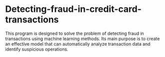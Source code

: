 # Detecting-fraud-in-credit-card-transactions
This program is designed to solve the problem of detecting fraud in transactions using machine learning methods. Its main purpose is to create an effective model that can automatically analyze transaction data and identify suspicious operations.
